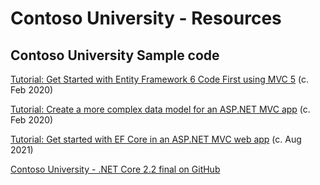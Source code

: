 # Contoso University - Resources

## Contoso University Sample code

[Tutorial: Get Started with Entity Framework 6 Code First using MVC 5](https://docs.microsoft.com/en-us/aspnet/mvc/overview/getting-started/getting-started-with-ef-using-mvc/creating-an-entity-framework-data-model-for-an-asp-net-mvc-application)
(c. Feb 2020)

[Tutorial: Create a more complex data model for an ASP.NET MVC app](https://docs.microsoft.com/en-us/aspnet/mvc/overview/getting-started/getting-started-with-ef-using-mvc/creating-a-more-complex-data-model-for-an-asp-net-mvc-application)
(c. Feb 2020)

[Tutorial: Get started with EF Core in an ASP.NET MVC web app](https://docs.microsoft.com/en-us/aspnet/core/data/ef-mvc/intro?view=aspnetcore-3.1)
(c. Aug 2021)

[Contoso University - .NET Core 2.2 final on GitHub](https://github.com/dotnet/AspNetCore.Docs/tree/main/aspnetcore/data/ef-mvc/intro/samples/cu-final)
